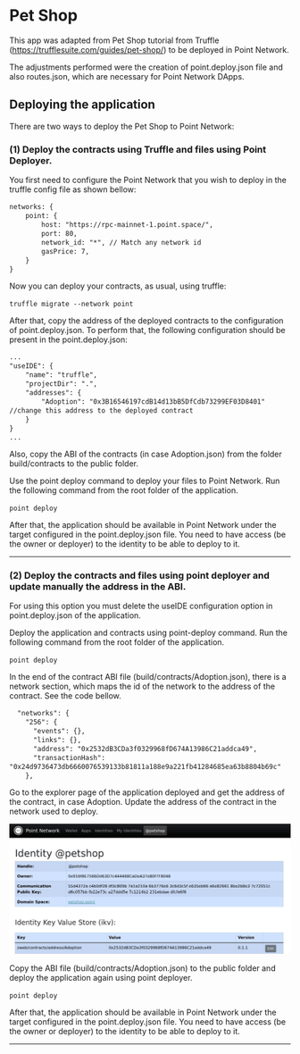
# Pet Shop

This app was adapted from Pet Shop tutorial from Truffle (https://trufflesuite.com/guides/pet-shop/) to be deployed in Point Network.

The adjustments performed were the creation of point.deploy.json file and also routes.json, which are necessary for Point Network DApps.

## Deploying the application

There are two ways to deploy the Pet Shop to Point Network:


### (1) Deploy the contracts using Truffle and files using Point Deployer.

You first need to configure the Point Network that you wish to deploy in the truffle config file as shown bellow:

```
networks: {
    point: {
        host: "https://rpc-mainnet-1.point.space/",
        port: 80,
        network_id: "*", // Match any network id
        gasPrice: 7,
    }
}
```

Now you can deploy your contracts, as usual, using truffle:

`truffle migrate --network point`

After that, copy the address of the deployed contracts to the configuration of point.deploy.json. To perform that, the following configuration should be present in the point.deploy.json:

```
...
"useIDE": {
    "name": "truffle",
    "projectDir": ".",
    "addresses": {
        "Adoption": "0x3B16546197cdB14d13bB5DfCdb73299EF03D8401" //change this address to the deployed contract
    }
}
...
```

Also, copy the ABI of the contracts (in case Adoption.json) from the folder build/contracts to the public folder.


Use the point deploy command to deploy your files to Point Network. Run the following command from the root folder of the application.

`point deploy`

After that, the application should be available in Point Network under the target configured in the point.deploy.json file. You need to have access (be the owner or deployer) to the identity to be able to deploy to it.   

---



### (2) Deploy the contracts and files using point deployer and update manually the address in the ABI.

For using this option you must delete the useIDE configuration option in point.deploy.json of the application.

Deploy the application and contracts using point-deploy command. Run the following command from the root folder of the application.

`point deploy`

In the end of the contract ABI file (build/contracts/Adoption.json), there is a network section, which maps the id of the network to the address of the contract. See the code bellow.

```
  "networks": {
    "256": {
      "events": {},
      "links": {},
      "address": "0x2532dB3CDa3f0329968fD674A13986C21addca49",
      "transactionHash": "0x24d9736473db6660076539133b81811a188e9a221fb41284685ea63b8804b69c"
    },
```

Go to the explorer page of the application deployed and get the address of the contract, in case Adoption. Update the address of the contract in the network used to deploy. 

![Explorer Page](screen.jpg)

Copy the ABI file (build/contracts/Adoption.json) to the public folder and deploy the application again using point deployer.

`point deploy`

After that, the application should be available in Point Network under the target configured in the point.deploy.json file. You need to have access (be the owner or deployer) to the identity to be able to deploy to it.   

---


